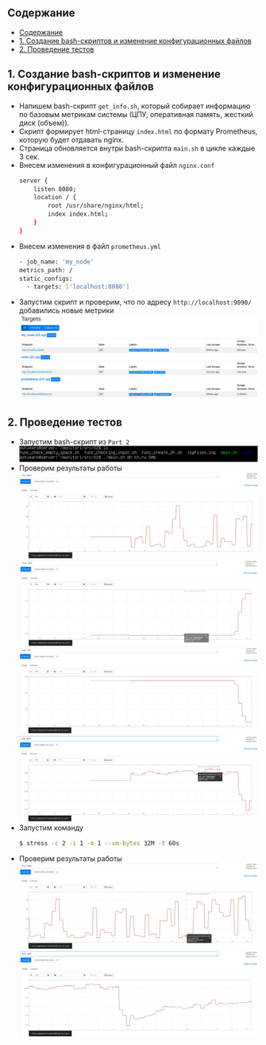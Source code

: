 ## Содержание

- [Содержание](#содержание)
- [1. Создание bash-скриптов и изменение конфигурационных файлов ](#1-создание-bash-скриптов-и-изменение-конфигурационных-файлов-)
- [2. Проведение тестов ](#2-проведение-тестов-)

## 1. Создание bash-скриптов и изменение конфигурационных файлов <br/>

* Напишем bash-скрипт `get_info.sh`, который собирает информацию по базовым метрикам системы (ЦПУ, оперативная память, жесткий диск (объем)). <br/>
* Скрипт формирует html-страницу `index.html` по формату Prometheus, которую будет отдавать nginx. <br/>
* Страница обновляется внутри bash-скрипта `main.sh` в цикле каждые 3 сек. <br/>
* Внесем изменения в конфигурационный файл `nginx.conf` <br/>
    ```sh
  server {
        listen 8080;
        location / {
            root /usr/share/nginx/html;
            index index.html;
        }
    }
    ```
* Внесем изменения в файл `prometheus.yml` <br/>
    ```sh
    - job_name: 'my_node'
    metrics_path: /
    static_configs:
      - targets: ['localhost:8080']
    ```
* Запустим скрипт и проверим, что по адресу `http://localhost:9090/` добавились новые метрики <br/>
    ![part_9](./images/my_node.jpg)<br/>

## 2. Проведение тестов <br/>

* Запустим bash-скрипт из `Part 2`<br/>
    ![part_9](./images/script_part_2.png)<br/>
* Проверим результаты работы
    ![part_9](./images/cpu_usage_1.jpg)<br/>
    ![part_9](./images/mem_used_1.jpg)<br/>
    ![part_9](./images/mem_free_1.jpg)<br/>
    ![part_9](./images/ram_used_1.jpg)<br/>
* Запустим команду
    ```sh
    $ stress -c 2 -i 1 -m 1 --vm-bytes 32M -t 60s
    ```
* Проверим результаты работы
    ![part_9](./images/cpu_usage_2.jpg)<br/>
    ![part_9](./images/ram_used_2.jpg)<br/>

